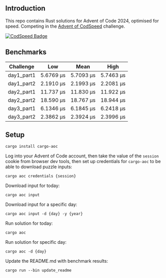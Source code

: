 ## Introduction

This repo contains Rust solutions for Advent of Code 2024, optimised for speed.
Competing in the [Advent of CodSpeed](https://codspeed.io/advent/) challenge.

[![CodSpeed Badge](https://img.shields.io/endpoint?url=https://codspeed.io/badge.json)](https://codspeed.io/KasparasMasiukas/advent-of-code-2024)

## Benchmarks

<!-- BENCHMARK RESULTS START -->
| Challenge       | Low         | Mean        | High        |
|-----------------|-------------|-------------|-------------|
| day1_part1      | 5.6769 µs   | 5.7093 µs   | 5.7463 µs   |
| day1_part2      | 2.1910 µs   | 2.1993 µs   | 2.2081 µs   |
| day2_part1      | 11.737 µs   | 11.830 µs   | 11.922 µs   |
| day2_part2      | 18.590 µs   | 18.767 µs   | 18.944 µs   |
| day3_part1      | 6.1346 µs   | 6.1845 µs   | 6.2418 µs   |
| day3_part2      | 2.3862 µs   | 2.3924 µs   | 2.3996 µs   |

<!-- BENCHMARK RESULTS END -->

## Setup

```shell
cargo install cargo-aoc
```

Log into your Advent of Code account, then take the value of the `session` cookie from browser dev
tools, then set up credentials for `cargo-aoc` to be able to download puzzle inputs:

```shell
cargo aoc credentials {session}
```

Download input for today:

```shell
cargo aoc input
```

Download input for a specific day:

```shell
cargo aoc input -d {day} -y {year}
```

Run solution for today:

```shell
cargo aoc
```

Run solution for specific day:

```shell
cargo aoc -d {day}
```

Update the README.md with benchmark results:

```shell
cargo run --bin update_readme
```
